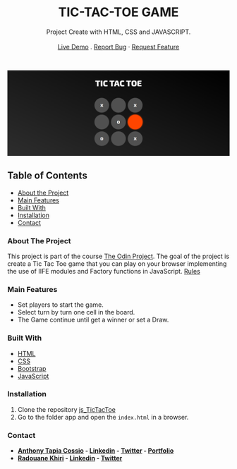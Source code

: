 <p align="center">
  <h1 align="center">TIC-TAC-TOE GAME</h1>

  <p align="center">
    Project Create with HTML, CSS and JAVASCRIPT.
    <br>
    <br>
    <a href="https://anthonytc89.github.io/js_TicTacToe" target="_blank">Live Demo</a>
    .
    <a href="https://github.com/AnthonyTC89/js_TicTacToe/issues">Report Bug</a>
    ·
    <a href="https://github.com/AnthonyTC89/js_TicTacToe/issues">Request Feature</a>
  </p>
  <br>
</p>

  ![Screenshot](/screenshots/01.png)

<!-- TABLE OF CONTENTS -->
## Table of Contents

* [About the Project](#about-the-project)
* [Main Features](#main-features)
* [Built With](#built-with)
* [Installation](#installation)
* [Contact](#Contact)

<!-- ABOUT THE PROJECT -->
### About The Project

This project is part of the course [The Odin Project](https://www.theodinproject.com/courses/javascript/lessons/tic-tac-toe-javascript). The goal of the project is create a Tic Tac Toe game that you can play on your browser implementing the use of IIFE modules and Factory functions in JavaScript. [Rules](https://en.wikipedia.org/wiki/Tic-tac-toe)

### Main Features

* Set players to start the game.
* Select turn by turn one cell in the board.
* The Game continue until get a winner or set a Draw.

### Built With

* [HTML](https://www.w3.org/html/)
* [CSS](https://www.w3.org/Style/CSS/)
* [Bootstrap](https://getbootstrap.com/)
* [JavaScript](https://www.javascript.com/)

### Installation

  1. Clone the repository [js_TicTacToe](https://github.com/AnthonyTC89/js_TicTacToe)
  2. Go to the folder app and open the `index.html` in a browser.

### Contact

* **[Anthony Tapia Cossio](https://github.com/AnthonyTC89) - [Linkedin](linkedin.com/in/anthony-tapia-cossio) - [Twitter](https://twitter.com/ptonypTC) - [Portfolio](https://portfolio-anthony.herokuapp.com/)**
* **[Radouane Khiri](https://github.com/Redvanisation) - [Linkedin](https://www.linkedin.com/in/redvan/) - [Twitter](https://twitter.com/redvanisation)**